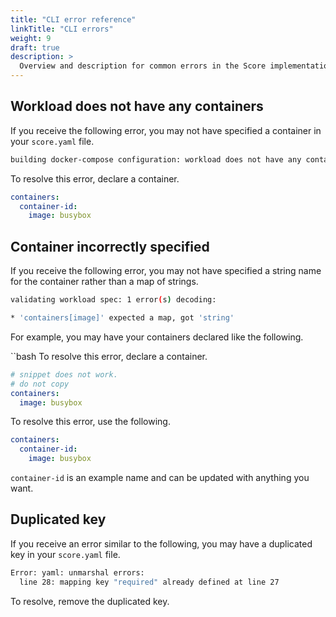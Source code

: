 ```yaml
---
title: "CLI error reference"
linkTitle: "CLI errors"
weight: 9
draft: true
description: >
  Overview and description for common errors in the Score implementation (CLI).
---
```


## Workload does not have any containers

If you receive the following error, you may not have specified a container in your `score.yaml` file.

```bash
building docker-compose configuration: workload does not have any containers to convert into a compose service
```

To resolve this error, declare a container.

```yml
containers:
  container-id:
    image: busybox
```

## Container incorrectly specified

If you receive the following error, you may not have specified a string name for the container rather than a map of strings.

```bash
validating workload spec: 1 error(s) decoding:

* 'containers[image]' expected a map, got 'string'
```

For example, you may have your containers declared like the following.

``bash
To resolve this error, declare a container.

```yml
# snippet does not work.
# do not copy
containers:
  image: busybox
```

To resolve this error, use the following.

```yml
containers:
  container-id:
    image: busybox
```

`container-id` is an example name and can be updated with anything you want.

## Duplicated key

If you receive an error similar to the following, you may have a duplicated key in your `score.yaml` file.

```bash
Error: yaml: unmarshal errors:
  line 28: mapping key "required" already defined at line 27
```

To resolve, remove the duplicated key.
